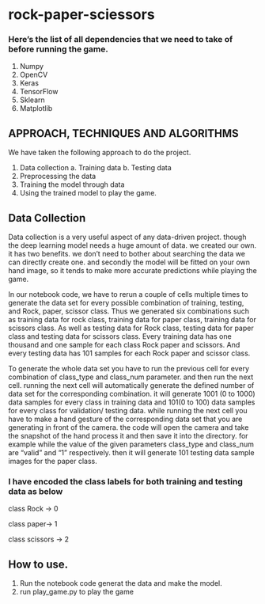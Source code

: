 # rock-paper-sciessors
### Here’s the list of all dependencies that we need to take of before running the game. 
1.	Numpy
2.	OpenCV
3.	Keras
4.	TensorFlow 
5.	Sklearn
6.	Matplotlib

## APPROACH, TECHNIQUES AND ALGORITHMS
We have taken the following approach to do the project.
1. Data collection
  a. Training data
  b. Testing data
2. Preprocessing the data
3. Training the model through data
4. Using the trained model to play the game.


## Data Collection
Data collection is a very useful aspect of any data-driven project. though the deep learning model needs a huge amount of data. we created our own. it has two benefits. we don’t need to bother about searching the data we can directly create one. and secondly the model will be fitted on your own hand image, so it tends to make more accurate predictions while playing the game. 

In our notebook code, we have to rerun a couple of cells multiple times to generate the data set for every possible combination of training, testing, and Rock, paper, scissor class. Thus we generated six combinations such as training data for rock class, training data for paper class, training data for scissors class. As well as testing data for Rock class, testing data for paper class and testing data for scissors class. Every training data has one thousand and one sample for each class Rock paper and scissors. And every testing data has 101 samples for each Rock paper and scissor class.

                    
To generate the whole data set you have to run the previous cell for every combination of class_type and class_num parameter. and then run the next cell. running the next cell will automatically generate the defined number of data set for the corresponding combination. 
it will generate 1001 (0 to 1000) data samples for every class in training data and 101(0 to 100) data samples for every class for validation/ testing data.
while running the next cell you have to make a hand gesture of the corresponding data set that you are generating in front of the camera. the code will open the camera and take the snapshot of the hand process it and then save it into the directory. for example while the value of the given parameters class_type and class_num are “valid” and “1” respectively. then it will generate 101 testing data sample images for the paper class.

### I have encoded the class labels for both training and testing data as below
class Rock → 0

class paper→ 1

class scissors → 2

## How to use.
1. Run the notebook code generat the data and make the model.
2. run play_game.py to play the game
